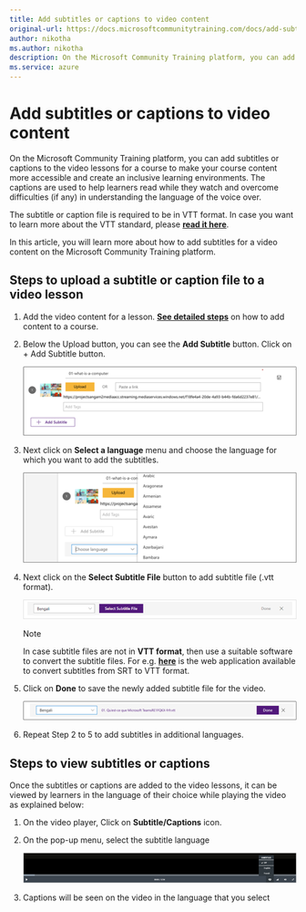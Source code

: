 ```yaml
---
title: Add subtitles or captions to video content
original-url: https://docs.microsoftcommunitytraining.com/docs/add-subtitles-or-captions-to-video-content
author: nikotha
ms.author: nikotha
description: On the Microsoft Community Training platform, you can add subtitles or captions to the video lessons  for a course to make your course content more accessible and create an inclusive learning environments.
ms.service: azure
---
```


# Add subtitles or captions to video content

On the Microsoft Community Training platform, you can add subtitles or captions to the video lessons  for a course to make your course content more accessible and create an inclusive learning environments. The captions are used to help learners read while they watch and overcome difficulties (if any) in understanding the language of the voice over.

The subtitle or caption file is required to be in VTT format. In case you want to learn more about the VTT standard, please [**read it here**](https://en.wikipedia.org/wiki/WebVTT).

In this article, you will learn more about how to add subtitles for a video content on the Microsoft Community Training platform.

## Steps to upload a subtitle or caption file to a video lesson

1. Add the video content for a lesson. [**See detailed steps**](../../../content-management/create-content/create-course-category/upload-content-to-a-course.md#option-1-manually-add-content-for-each-lesson-in-a-course) on how to add content to a course.

2. Below the Upload button, you can see the **Add Subtitle** button. Click on + Add Subtitle button.

    ![Add Subtitle](../../../media/image%28204%29.png)

3. Next click on **Select a language** menu and choose the language for which you want to add the subtitles.

    ![Select a language](../../../media/image%28205%29.png)

4. Next click on the **Select Subtitle File** button to add subtitle file (.vtt format).

    ![Select Subtitle File](../../../media/image%28207%29.png)

    > [!NOTE]
    > In case subtitle files are not in **VTT format**, then use a suitable software to convert the subtitle files. For e.g. [**here**](https://www.webvtt.org/) is the web application available to convert subtitles from SRT to VTT format.

5. Click on **Done** to save the newly added subtitle file for the video.

    ![Click on Done](../../../media/image%28208%29.png)

6. Repeat Step 2 to 5 to add subtitles in additional languages.

## Steps to view subtitles or captions

Once the subtitles or captions are added to the video lessons, it can be viewed by learners in the language of their choice while playing the video as explained below:

1. On the video player, Click on **Subtitle/Captions** icon.

2. On the pop-up menu, select the subtitle language

    ![Pop-up menu](../../../media/image%28209%29.png)

3. Captions will be seen on the video in the language that you select
